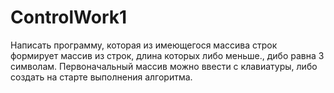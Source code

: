 # ControlWork1

Написать программу, которая из имеющегося массива строк формирует массив из строк, длина которых либо меньше., дибо равна 3 символам.
Первоначальный массив можно ввести с клавиатуры, либо создать на старте выполнения алгоритма.